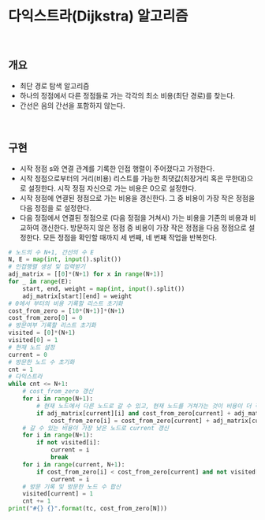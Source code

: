 # 다익스트라(Dijkstra) 알고리즘

<br>

## 개요

- 최단 경로 탐색 알고리즘
- 하나의 정점에서 다른 정점들로 가는 각각의 최소 비용(최단 경로)를 찾는다.
- 간선은 음의 간선을 포함하지 않는다.

<br>

## 구현

- 시작 정점 s와 연결 관계를 기록한 인접 행렬이 주어졌다고 가정한다.
- 시작 정점으로부터의 거리(비용) 리스트를 가능한 최댓값(최장거리 혹은 무한대)으로 설정한다. 시작 정점 자신으로 가는 비용은 0으로 설정한다.
- 시작 정점에 연결된 정점으로 가는 비용을 갱신한다. 그 중 비용이 가장 작은 정점을 다음 정점을 로 설정한다.
- 다음 정점에서 연결된 정점으로 (다음 정점을 거쳐서) 가는 비용을 기존의 비용과 비교하여 갱신한다. 방문하지 않은 정점 중 비용이 가장 작은 정점을 다음 정점으로 설정한다. 모든 정점을 확인할 때까지 세 번째, 네 번째 작업을 반복한다.

```python
# 노드의 수 N+1, 간선의 수 E
N, E = map(int, input().split())
# 인접행렬 생성 및 입력받기
adj_matrix = [[0]*(N+1) for x in range(N+1)]
for _ in range(E):
    start, end, weight = map(int, input().split())
    adj_matrix[start][end] = weight
# 0에서 부터의 비용 기록할 리스트 초기화
cost_from_zero = [10*(N+1)]*(N+1)
cost_from_zero[0] = 0
# 방문여부 기록할 리스트 초기화
visited = [0]*(N+1)
visited[0] = 1
# 현재 노드 설정
current = 0
# 방문한 노드 수 초기화
cnt = 1
# 다익스트라
while cnt <= N+1:
    # cost_from_zero 갱신
    for i in range(N+1):
        # 현재 노드에서 다른 노드로 갈 수 있고, 현재 노드를 거쳐가는 것이 비용이 더 적을 때 갱신
        if adj_matrix[current][i] and cost_from_zero[current] + adj_matrix[current][i] < cost_from_zero[i]:
            cost_from_zero[i] = cost_from_zero[current] + adj_matrix[current][i]
    # 갈 수 있는 비용이 가장 낮은 노드로 current 갱신
    for i in range(N+1):
        if not visited[i]:
            current = i
            break
    for i in range(current, N+1):
        if cost_from_zero[i] < cost_from_zero[current] and not visited[i]:
            current = i
    # 방문 기록 및 방문한 노드 수 합산
    visited[current] = 1
    cnt += 1
print("#{} {}".format(tc, cost_from_zero[N]))
```



